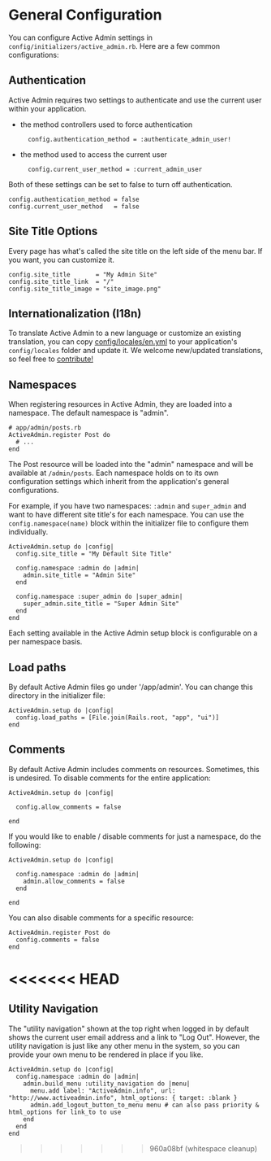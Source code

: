 # General Configuration

You can configure Active Admin settings in `config/initializers/active_admin.rb`.
Here are a few common configurations:

## Authentication

Active Admin requires two settings to authenticate and use the current user
within your application.

+ the method controllers used to force authentication

        config.authentication_method = :authenticate_admin_user!

+ the method used to access the current user

        config.current_user_method = :current_admin_user

Both of these settings can be set to false to turn off authentication.

    config.authentication_method = false
    config.current_user_method   = false

## Site Title Options

Every page has what's called the site title on the left side of the menu bar.
If you want, you can customize it.

    config.site_title       = "My Admin Site"
    config.site_title_link  = "/"
    config.site_title_image = "site_image.png"

## Internationalization (I18n)

To translate Active Admin to a new language or customize an existing translation, you can copy
[config/locales/en.yml](/config/locales/en.yml)
to your application's `config/locales` folder and update it. We welcome new/updated translations,
so feel free to [contribute!](/CONTRIBUTING.md)

## Namespaces

When registering resources in Active Admin, they are loaded into a namespace.
The default namespace is "admin".

    # app/admin/posts.rb
    ActiveAdmin.register Post do
      # ...
    end

The Post resource will be loaded into the "admin" namespace and will be
available at `/admin/posts`. Each namespace holds on to its own configuration
settings which inherit from the application's general configurations.

For example, if you have two namespaces: `:admin` and `super_admin` and want to
have different site title's for each namespace. You can use the
`config.namespace(name)` block within the initializer file to configure them
individually.

    ActiveAdmin.setup do |config|
      config.site_title = "My Default Site Title"

      config.namespace :admin do |admin|
        admin.site_title = "Admin Site"
      end

      config.namespace :super_admin do |super_admin|
        super_admin.site_title = "Super Admin Site"
      end
    end

Each setting available in the Active Admin setup block is configurable on a per
namespace basis.

## Load paths

By default Active Admin files go under '/app/admin'. You can change this
directory in the initializer file:

    ActiveAdmin.setup do |config|
      config.load_paths = [File.join(Rails.root, "app", "ui")]
    end

## Comments

By default Active Admin includes comments on resources. Sometimes, this is
undesired. To disable comments for the entire application:

    ActiveAdmin.setup do |config|

      config.allow_comments = false

    end

If you would like to enable / disable comments for just a namespace, do the
following:

    ActiveAdmin.setup do |config|

      config.namespace :admin do |admin|
        admin.allow_comments = false
      end

    end

You can also disable comments for a specific resource:

    ActiveAdmin.register Post do
      config.comments = false
    end
<<<<<<< HEAD
=======

## Utility Navigation

The "utility navigation" shown at the top right when logged in by default shows the current user email address and a link to "Log Out".  However, the utility navigation is just like any other menu in the system, so you can provide your own menu to be rendered in place if you like.

    ActiveAdmin.setup do |config|
      config.namespace :admin do |admin|
        admin.build_menu :utility_navigation do |menu|
          menu.add label: "ActiveAdmin.info", url: "http://www.activeadmin.info", html_options: { target: :blank }
          admin.add_logout_button_to_menu menu # can also pass priority & html_options for link_to to use
        end
      end
    end
>>>>>>> 960a08bf (whitespace cleanup)
